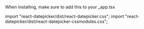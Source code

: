 When installing, make sure to add this to your \_app.tsx

import "react-datepicker/dist/react-datepicker.css";
import "react-datepicker/dist/react-datepicker-cssmodules.css";

